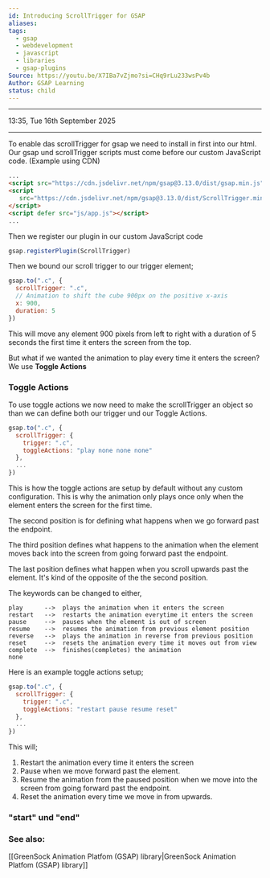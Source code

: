 ```yaml
---
id: Introducing ScrollTrigger for GSAP
aliases:
tags:
  - gsap
  - webdevelopment
  - javascript
  - libraries
  - gsap-plugins
Source: https://youtu.be/X7IBa7vZjmo?si=CHq9rLu233wsPv4b
Author: GSAP Learning
status: child
---
```

---

13:35, Tue 16th September 2025

---

To enable das scrollTrigger for gsap we need to install in first into our html. Our gsap und scrollTrigger scripts must come before our custom JavaScript code. (Example using CDN)

```html
...
<script src="https://cdn.jsdelivr.net/npm/gsap@3.13.0/dist/gsap.min.js"></script>
<script
   src="https://cdn.jsdelivr.net/npm/gsap@3.13.0/dist/ScrollTrigger.min.js">
</script>
<script defer src="js/app.js"></script>
...
```

Then we register our plugin in our custom JavaScript code

```javascript
gsap.registerPlugin(ScrollTrigger)
```

Then we bound our scroll trigger to our trigger element;

```javascript
gsap.to(".c", {
  scrollTrigger: ".c",
  // Animation to shift the cube 900px on the positive x-axis
  x: 900,
  duration: 5
})
```

This will move any element 900 pixels from left to right with a duration of 5 seconds the first time it enters the screen from the top.

But what if we wanted the animation to play every time it enters the screen? We use **Toggle Actions**

### Toggle Actions

To use toggle actions we now need to make the scrollTrigger an object so than we can define both our trigger und our Toggle Actions.

```javascript
gsap.to(".c", {
  scrollTrigger: {
    trigger: ".c",
    toggleActions: "play none none none" 
  },
  ...
})
```

This is how the toggle actions are setup by default without any custom configuration. This is why the animation only plays once only when the element enters the screen for the first time.

The second position is for defining what happens when we go forward past the endpoint.

The third position defines what happens to the animation when the element moves back into the screen from going forward past the endpoint.

The last position defines what happen when you scroll upwards past the element. It's kind of the opposite of the the second position.

The keywords can be changed to either, 

```
play      -->  plays the animation when it enters the screen
restart   -->  restarts the animation everytime it enters the screen
pause     -->  pauses when the element is out of screen
resume    -->  resumes the animation from previous element position
reverse   -->  plays the animation in reverse from previous position
reset     -->  resets the animation every time it moves out from view
complete  -->  finishes(completes) the animation
none
```

Here is an example toggle actions setup;

```javascript
gsap.to(".c", {
  scrollTrigger: {
    trigger: ".c",
    toggleActions: "restart pause resume reset"
  },
  ...
})
```

This will;
1. Restart the animation every time it enters the screen
2. Pause when we move forward past the element.
3. Resume the animation from the paused position when we move into the screen from going forward past the endpoint.
4. Reset the animation every time we move in from upwards.

### "start" und "end"


### See also:

[[GreenSock Animation Platfom (GSAP) library|GreenSock Animation Platfom (GSAP) library]]